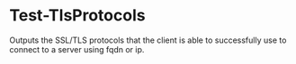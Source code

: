 # Test-TlsProtocols
Outputs the SSL/TLS protocols that the client is able to successfully use to connect to a server using fqdn or ip.
